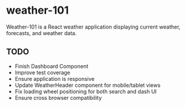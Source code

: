 # weather-101

Weather-101 is a React weather application displaying current weather, forecasts, and weather data.

## TODO

* Finish Dashboard Component
* Improve test coverage
* Ensure application is responsive
* Update WeatherHeader component for mobile/tablet views
* Fix loading wheel positioning for both search and dash UI
* Ensure cross browser compatibility 

